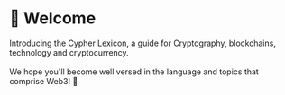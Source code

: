 # 💜 Welcome

Introducing the Cypher Lexicon, a guide for Cryptography, blockchains, technology and cryptocurrency.\
\
We hope you'll become well versed in the language and topics that comprise Web3! 🫡
